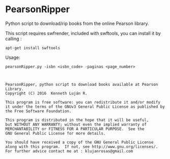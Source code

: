 # PearsonRipper
Python script to download/rip books from the online Pearson library.

This script requires swfrender, included with swftools, you can install it by calling :

    apt-get install swftools

Usage:

    pearsonRipper.py -isbn <isbn_code> -paginas <page_number>



    PearsonRipper, python script to download books available at Pearson Library.
    Copyright (C) 2016  Kenneth Luján R.

    This program is free software: you can redistribute it and/or modify
    it under the terms of the GNUv3 General Public License as published by
    the Free Software Foundation.

    This program is distributed in the hope that it will be useful,
    but WITHOUT ANY WARRANTY; without even the implied warranty of
    MERCHANTABILITY or FITNESS FOR A PARTICULAR PURPOSE.  See the
    GNU General Public License for more details.

    You should have received a copy of the GNU General Public License
    along with this program.  If not, see http://www.gnu.org/licenses/.
    For further advice contact me at : klujanrosas@gmail.com

